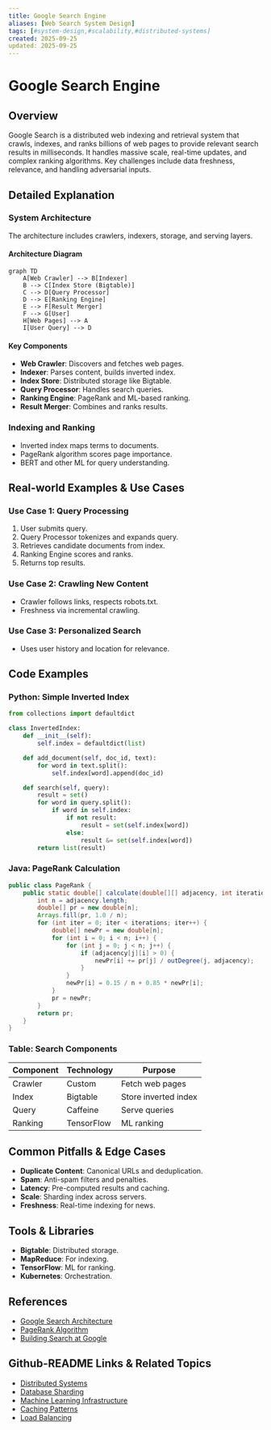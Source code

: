```yaml
---
title: Google Search Engine
aliases: [Web Search System Design]
tags: [#system-design,#scalability,#distributed-systems]
created: 2025-09-25
updated: 2025-09-25
---
```


# Google Search Engine

## Overview

Google Search is a distributed web indexing and retrieval system that crawls, indexes, and ranks billions of web pages to provide relevant search results in milliseconds. It handles massive scale, real-time updates, and complex ranking algorithms. Key challenges include data freshness, relevance, and handling adversarial inputs.

## Detailed Explanation

### System Architecture

The architecture includes crawlers, indexers, storage, and serving layers.

#### Architecture Diagram

```mermaid
graph TD
    A[Web Crawler] --> B[Indexer]
    B --> C[Index Store (Bigtable)]
    C --> D[Query Processor]
    D --> E[Ranking Engine]
    E --> F[Result Merger]
    F --> G[User]
    H[Web Pages] --> A
    I[User Query] --> D
```

#### Key Components

- **Web Crawler**: Discovers and fetches web pages.
- **Indexer**: Parses content, builds inverted index.
- **Index Store**: Distributed storage like Bigtable.
- **Query Processor**: Handles search queries.
- **Ranking Engine**: PageRank and ML-based ranking.
- **Result Merger**: Combines and ranks results.

### Indexing and Ranking

- Inverted index maps terms to documents.
- PageRank algorithm scores page importance.
- BERT and other ML for query understanding.

## Real-world Examples & Use Cases

### Use Case 1: Query Processing

1. User submits query.
2. Query Processor tokenizes and expands query.
3. Retrieves candidate documents from index.
4. Ranking Engine scores and ranks.
5. Returns top results.

### Use Case 2: Crawling New Content

- Crawler follows links, respects robots.txt.
- Freshness via incremental crawling.

### Use Case 3: Personalized Search

- Uses user history and location for relevance.

## Code Examples

### Python: Simple Inverted Index

```python
from collections import defaultdict

class InvertedIndex:
    def __init__(self):
        self.index = defaultdict(list)

    def add_document(self, doc_id, text):
        for word in text.split():
            self.index[word].append(doc_id)

    def search(self, query):
        result = set()
        for word in query.split():
            if word in self.index:
                if not result:
                    result = set(self.index[word])
                else:
                    result &= set(self.index[word])
        return list(result)
```

### Java: PageRank Calculation

```java
public class PageRank {
    public static double[] calculate(double[][] adjacency, int iterations) {
        int n = adjacency.length;
        double[] pr = new double[n];
        Arrays.fill(pr, 1.0 / n);
        for (int iter = 0; iter < iterations; iter++) {
            double[] newPr = new double[n];
            for (int i = 0; i < n; i++) {
                for (int j = 0; j < n; j++) {
                    if (adjacency[j][i] > 0) {
                        newPr[i] += pr[j] / outDegree(j, adjacency);
                    }
                }
                newPr[i] = 0.15 / n + 0.85 * newPr[i];
            }
            pr = newPr;
        }
        return pr;
    }
}
```

### Table: Search Components

| Component | Technology | Purpose |
|-----------|------------|---------|
| Crawler | Custom | Fetch web pages |
| Index | Bigtable | Store inverted index |
| Query | Caffeine | Serve queries |
| Ranking | TensorFlow | ML ranking |

## Common Pitfalls & Edge Cases

- **Duplicate Content**: Canonical URLs and deduplication.
- **Spam**: Anti-spam filters and penalties.
- **Latency**: Pre-computed results and caching.
- **Scale**: Sharding index across servers.
- **Freshness**: Real-time indexing for news.

## Tools & Libraries

- **Bigtable**: Distributed storage.
- **MapReduce**: For indexing.
- **TensorFlow**: ML for ranking.
- **Kubernetes**: Orchestration.

## References

- [Google Search Architecture](https://www.google.com/search/howsearchworks/)
- [PageRank Algorithm](https://en.wikipedia.org/wiki/PageRank)
- [Building Search at Google](https://research.google/pubs/pub334/)

## Github-README Links & Related Topics

- [Distributed Systems](../cap-theorem-and-distributed-systems/README.md)
- [Database Sharding](../database-sharding-strategies/README.md)
- [Machine Learning Infrastructure](../machine-learning-infrastructure/README.md)
- [Caching Patterns](../caching-patterns/README.md)
- [Load Balancing](../load-balancing-and-routing/README.md)